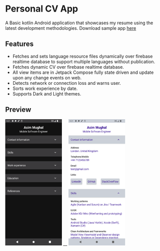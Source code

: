 # Personal CV App

A Basic kotlin Android application that showcases my resume using the latest development methodologies. Download sample app [here](https://github.com/mughalasim/cv/raw/master/app/release/Peronal%20CV%20APP.apk)

## Features
- Fetches and sets language resource files dynamically over firebase realtime database to support multiple languages without publication.
- Fetches dynamic CV over firebase realtime database.
- All view items are in Jetpack Compose fully state driven and update upon any change events on web.
- Detects network or connection loss and warns user.
- Sorts work experience by date.
- Supports Dark and Light themes.

## Preview

<img src="https://github.com/mughalasim/cv/blob/master/images/sc1.png?raw=true" width="180" height="400">
__
<img src="https://github.com/mughalasim/cv/blob/master/images/sc2.png?raw=true" width="180" height="400">

